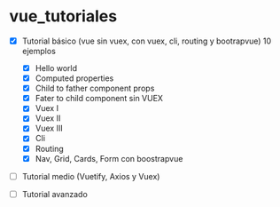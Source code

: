 # vue_tutoriales

- [x] Tutorial básico (vue sin vuex, con vuex, cli, routing y bootrapvue) 10 ejemplos

  - [x] Hello world
  - [x] Computed properties
  - [x] Child to father component props
  - [x] Fater to child component sin VUEX
  - [x] Vuex I
  - [x] Vuex II
  - [x] Vuex III
  - [x] Cli
  - [x] Routing
  - [x] Nav, Grid, Cards, Form con boostrapvue

- [ ] Tutorial medio (Vuetify, Axios y Vuex)
- [ ] Tutorial avanzado
